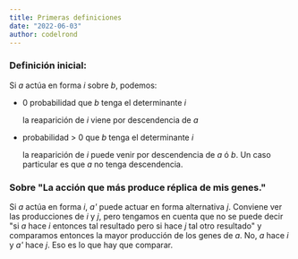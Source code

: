 ```yaml
---
title: Primeras definiciones
date: "2022-06-03"
author: codelrond
---
```

### Definición inicial:

Si _a_ actúa en forma _i_ sobre _b_, podemos:

- 0 probabilidad que _b_ tenga el determinante _i_

    la reaparición de _i_ viene por descendencia de _a_

- probabilidad > 0 que _b_ tenga el determinante _i_

    la reaparición de _i_ puede venir por descendencia de _a_ ó _b_. Un caso particular es que _a_ no tenga descendencia.

### Sobre "La acción que más produce réplica de mis genes."

Si _a_ actúa en forma _i_, _a'_ puede actuar en forma alternativa _j_. Conviene ver las producciones de _i_ y _j_, pero tengamos en cuenta que no se puede decir "si _a_ hace _i_ entonces tal resultado pero si hace _j_ tal otro resultado" y comparamos entonces la mayor producción de los genes de _a_. No, _a_ hace _i_ y _a'_ hace _j_. Eso es lo que hay que comparar.

